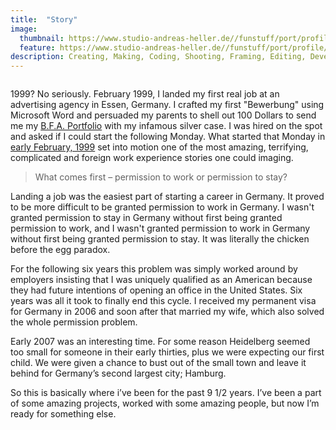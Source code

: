 ```yaml
---
title:  "Story"
image:
  thumbnail: https://www.studio-andreas-heller.de//funstuff/port/profile/profile-thumb-01.png
  feature: https://www.studio-andreas-heller.de//funstuff/port/profile/profile-thumb-01.png
description: Creating, Making, Coding, Shooting, Framing, Editing, Developing, Brainstorming, Doing like it's 1999.  
---
```

<img src="https://www.studio-andreas-heller.de//funstuff/port/self-portrait.jpg"   alt="" class="img-responsive" >

1999? No seriously. February 1999, I landed my first real job at an advertising agency in Essen, Germany. I crafted my first "Bewerbung" using Microsoft Word and persuaded my parents to shell out 100 Dollars to send me my <a href="http://www.marshall.edu/art/">B.F.A. Portfolio</a> with my infamous silver case. I was hired on the spot and asked if I could start the following Monday. What started that Monday in <a href="http://together-concept.de/">early February, 1999</a> set into motion one of the most amazing, terrifying, complicated and foreign work experience stories one could imaging.

<blockquote>What comes first – permission to work or permission to stay?</blockquote>

Landing a job was the easiest part of starting a career in Germany. It proved to be more difficult to be granted permission to work in Germany. I wasn't granted permission to stay in Germany without first being granted permission to work, and I wasn't granted permission to work in Germany without first being granted permission to stay. It was literally the chicken before the egg paradox.

For the following six years this problem was simply worked around by employers insisting that I was uniquely qualified as an American because they had future intentions of opening an office in the United States. Six years was all it took to finally end this cycle. I received my permanent visa for Germany in 2006 and soon after that married my wife, which also solved the whole permission problem.

Early 2007 was an interesting time. For some reason Heidelberg seemed too small for someone in their early thirties, plus we were expecting our first child. We were given a chance to bust out of the small town and leave it behind for Germany’s second largest city; Hamburg.

So this is basically where i’ve been for the past 9 1/2 years. I’ve been a part of some amazing projects, worked with some amazing people, but now I’m ready for something else.
